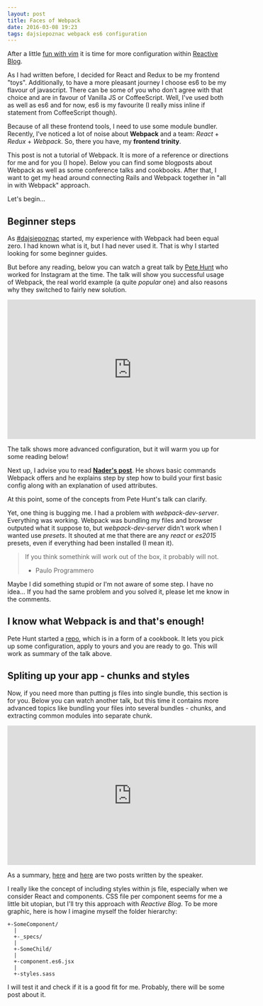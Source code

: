 ```yaml
---
layout: post
title: Faces of Webpack
date: 2016-03-08 19:23
tags: dajsiepoznac webpack es6 configuration
---
```


After a little [fun with vim](http://dev.kielczykowski.pl/2016/03/04/how-to-snipmate/) it is time for more configuration within [Reactive Blog](http://dev.kielczykowski.pl/2016/03/01/reactive-blog-project/). 

As I had written before, I decided for React and Redux to be my frontend "toys". Additionally, to have a more pleasant journey I choose es6 to be my flavour of javascript. There can be some of you who don't agree with that choice and are in favour of Vanilla JS or CoffeeScript. Well, I've used both as well as es6 and for now, es6 is my favourite (I really miss inline if statement from CoffeeScript though).

Because of all these frontend tools, I need to use some module bundler. Recently, I've noticed a lot of noise about **Webpack** and a team: *React* + *Redux* + *Webpack*. So, there you have, my **frontend trinity**.

This post is not a tutorial of Webpack. It is more of a reference or directions for me and for you (I hope). Below you can find some blogposts about Webpack as well as some conference talks and cookbooks. After that, I want to get my head around connecting Rails and Webpack together in "all in with Webpack" approach.

Let's begin...

## Beginner steps
As [#dajsiepoznac](http://dev.kielczykowski.pl/tags/#dajsiepoznac) started, my experience with Webpack had been equal zero. I had known what is it, but I had never used it. That is why I started looking for some beginner guides.

But before any reading, below you can watch a great talk by [Pete Hunt](https://github.com/petehunt) who worked for Instagram at the time. The talk will show you successful usage of Webpack, the real world example (a quite *popular* one) and also reasons why they switched to fairly new solution.

<iframe width="560" height="315" src="https://www.youtube.com/embed/VkTCL6Nqm6Y" frameborder="0" allowfullscreen></iframe>

The talk shows more advanced configuration, but it will warm you up for some reading below!

Next up, I advise you to read **[Nader's post](https://medium.com/@dabit3/beginner-s-guide-to-webpack-b1f1a3638460#.x3an3crq4)**. He shows basic commands Webpack offers and he explains step by step how to build your first basic config along with an explanation of used attributes.

At this point, some of the concepts from Pete Hunt's talk can clarify.

Yet, one thing is bugging me. I had a problem with *webpack-dev-server*. Everything was working. Webpack was bundling my files and browser outputed what it suppose to, but *webpack-dev-server* didn't work when I wanted use *presets*. It shouted at me that there are any *react* or *es2015* presets, even if everything had been installed (I mean it).

> If you think somethink will work out of the box, it probably will not.
> - Paulo Programmero

Maybe I did something stupid or I'm not aware of some step. I have no idea... If you had the same problem and you solved it, please let me know in the comments.

## I know what Webpack is and that's enough!
Pete Hunt started a [repo](https://github.com/petehunt/webpack-howto), which is in a form of a cookbook. It lets you pick up some configuration, apply to yours and you are ready to go. This will work as summary of the talk above.

## Spliting up your app - chunks and styles
Now, if you need more than putting js files into single bundle, this section is for you. Below you can watch another talk, but this time it contains more advanced topics like bundling your files into several bundles - chunks, and extracting common modules into separate chunk.

<iframe width="560" height="315" src="https://www.youtube.com/embed/MzVFrIAwwS8" frameborder="0" allowfullscreen></iframe>

As a summary, [here](http://jonathancreamer.com/advanced-webpack-part-1-the-commonschunk-plugin/) and [here](http://jonathancreamer.com/advanced-webpack-part-2-code-splitting/) are two posts written by the speaker.

I really like the concept of including styles within js file, especially when we consider React and components. CSS file per component seems for me a little bit utopian, but I'll try this approach with *Reactive Blog*. To be more graphic, here is how I imagine myself the folder hierarchy:

```
+-SomeComponent/
  |
  +-_specs/
  |
  +-SomeChild/
  |
  +-component.es6.jsx
  |
  +-styles.sass
```
I will test it and check if it is a good fit for me. Probably, there will be some post about it.

